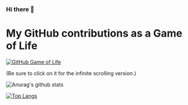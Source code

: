 ### Hi there 👋


# My GitHub contributions as a Game of Life

[![GitHub Game of Life](https://github4life.herokuapp.com/ethomson.gif?z=6)](https://github4life.herokuapp.com/muxiaobai)

(Be sure to click on it for the infinite scrolling version.)


![Anurag's github stats](https://github-readme-stats.vercel.app/api?username=muxiaobai&show_icons=true&theme=radical)


[![Top Langs](https://github-readme-stats.vercel.app/api/top-langs/?username=muxiaobai)](https://github.com/anuraghazra/github-readme-stats)


<!--
**muxiaobai/muxiaobai** is a ✨ _special_ ✨ repository because its `README.md` (this file) appears on your GitHub profile.

Here are some ideas to get you started:

- 🔭 I’m currently working on ...
- 🌱 I’m currently learning ...
- 👯 I’m looking to collaborate on ...
- 🤔 I’m looking for help with ...
- 💬 Ask me about ...
- 📫 How to reach me: ...
- 😄 Pronouns: ...
- ⚡ Fun fact: ...
-->
